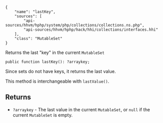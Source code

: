 ``` yamlmeta
{
    "name": "lastKey",
    "sources": [
        "api-sources/hhvm/hphp/system/php/collections/collections.ns.php",
        "api-sources/hhvm/hphp/hack/hhi/collections/interfaces.hhi"
    ],
    "class": "MutableSet"
}
```




Returns the last "key" in the current ` MutableSet `




``` Hack
public function lastKey(): ?arraykey;
```




Since sets do not have keys, it returns the last value.




This method is interchangeable with ` lastValue() `.




## Returns




+ ` ?arraykey ` - The last value in the current `` MutableSet ``, or ``` null ``` if the
  current ```` MutableSet ```` is empty.
<!-- HHAPIDOC -->
